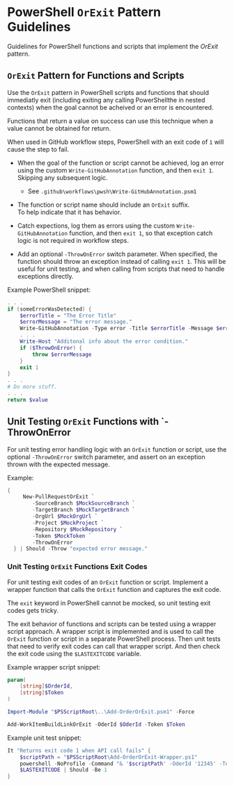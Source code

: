 # PowerShell `OrExit` Pattern Guidelines

Guidelines for PowerShell functions and scripts that implement the *OrExit* pattern.

## `OrExit` Pattern for Functions and Scripts

Use the `OrExit` pattern in PowerShell scripts and functions that should immediatly exit (including exiting any calling PowerShellthe in nested contexts) when the goal cannot be acheived or an error is encountered.

Functions that return a value on success can use this technique when a value cannot be obtained for return.

When used in GitHub workflow steps, PowerShell with an exit code of `1` will cause the step to fail.

- When the goal of the function or script cannot be achieved,
log an error using the custom `Write-GitHubAnnotation` function, and then `exit 1`.
Skipping any subsequent logic.

  - See `.github\workflows\pwsh\Write-GitHubAnnotation.psm1`

- The function or script name should include an `OrExit` suffix.<br>
  To help indicate that it has behavior.

- Catch expections, log them as errors using the custom `Write-GitHubAnnotation` function, and then `exit 1`, so that exception catch logic is not required in workflow steps.

- Add an optional `-ThrowOnError` switch parameter. When specified, the function should throw an exception instead of calling `exit 1`. This will be useful for unit testing, and when calling from scripts that need to handle exceptions directly.

Example PowerShell snippet:
```PowerShell
. . .
if (someErrorWasDetected) {
    $errorTitle = "The Error Title"
    $errorMessage = "The error message."
    Write-GitHubAnnotation -Type error -Title $errorTitle -Message $errorMessage
    . . .
    Write-Host "Additonal info about the error condition."
    if ($ThrowOnError) {
        throw $errorMessage
    }
    exit 1
}
. . .
# Do more stuff.
. . .
return $value
```

## Unit Testing `OrExit` Functions with `-ThrowOnError

For unit testing error handling logic with an `OrExit` function or script, use the optional `-ThrowOnError` switch parameter, and assert on an exception thrown with the expected message.

  Example:
  ```PowerShell
  {
       New-PullRequestOrExit `
          -SourceBranch $MockSourceBranch `
          -TargetBranch $MockTargetBranch `
          -OrgUrl $MockOrgUrl `
          -Project $MockProject `
          -Repository $MockRepository `
          -Token $MockToken `
          -ThrowOnError
    } | Should -Throw "expected error message."
  ```

### Unit Testing `OrExit` Functions Exit Codes

For unit testing exit codes of an `OrExit` function or script.
Implement a wrapper function that calls the `OrExit` function and captures the exit code.

The `exit` keyword in PowerShell cannot be mocked, so unit testing exit codes gets tricky.

The exit behavior of functions and scripts can be tested using a wrapper script approach. A wrapper script is implemented and is used to call the `OrExit` function or script in a separate PowerShell process. Then unit tests that need to verify exit codes can call that wrapper script. And then check the exit code using the `$LASTEXITCODE` variable.

Example wrapper script snippet:
```PowerShell
param(
    [string]$OrderId,
    [string]$Token
)

Import-Module "$PSScriptRoot\..\Add-OrderOrExit.psm1" -Force

Add-WorkItemBuildLinkOrExit -OderId $OderId -Token $Token
```

Example unit test snippet:
```PowerShell
It "Returns exit code 1 when API call fails" {
    $scriptPath = "$PSScriptRoot\Add-OrderOrExit-Wrapper.ps1"
    powershell -NoProfile -Command "& '$scriptPath' -OderId '12345' -Token 'fake-token'; exit `$LASTEXITCODE"
    $LASTEXITCODE | Should -Be 1
}
```
